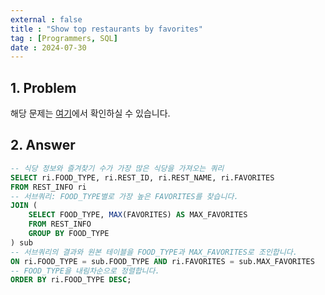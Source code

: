```yaml
---
external : false
title : "Show top restaurants by favorites"
tag : [Programmers, SQL]
date : 2024-07-30
---
```


## 1. Problem

해당 문제는 [여기](https://school.programmers.co.kr/learn/courses/30/lessons/131123)에서 확인하실 수 있습니다.

## 2. Answer

```sql
-- 식당 정보와 즐겨찾기 수가 가장 많은 식당을 가져오는 쿼리
SELECT ri.FOOD_TYPE, ri.REST_ID, ri.REST_NAME, ri.FAVORITES
FROM REST_INFO ri
-- 서브쿼리: FOOD_TYPE별로 가장 높은 FAVORITES를 찾습니다.
JOIN (
    SELECT FOOD_TYPE, MAX(FAVORITES) AS MAX_FAVORITES
    FROM REST_INFO
    GROUP BY FOOD_TYPE
) sub
-- 서브쿼리의 결과와 원본 테이블을 FOOD_TYPE과 MAX_FAVORITES로 조인합니다.
ON ri.FOOD_TYPE = sub.FOOD_TYPE AND ri.FAVORITES = sub.MAX_FAVORITES
-- FOOD_TYPE을 내림차순으로 정렬합니다.
ORDER BY ri.FOOD_TYPE DESC;
```
